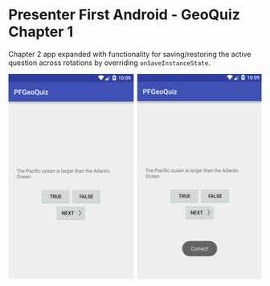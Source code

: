 # Presenter First Android - GeoQuiz Chapter 1

Chapter 2 app expanded with functionality for saving/restoring the active question across rotations by overriding `onSaveInstanceState`.

![Screenshots](screenshots.png?raw=true)